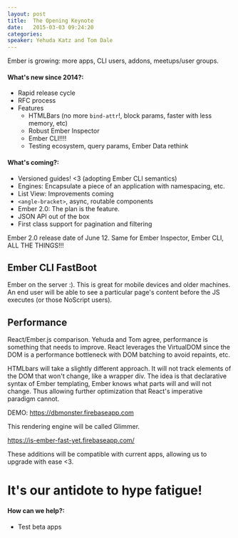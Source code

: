 ```yaml
---
layout: post
title:  The Opening Keynote
date:   2015-03-03 09:24:20
categories:
speaker: Yehuda Katz and Tom Dale
---
```


Ember is growing: more apps, CLI users, addons, meetups/user groups.

#### What's new since 2014?:

* Rapid release cycle
* RFC process
* Features
  * HTMLBars (no more `bind-attr`!, block params, faster with less memory, etc)
  * Robust Ember Inspector
  * Ember CLI!!!!
  * Testing ecosystem, query params, Ember Data rethink

#### What's coming?:

* Versioned guides! <3 (adopting Ember CLI semantics)
* Engines: Encapsulate a piece of an application with namespacing, etc.
* List View: Improvements coming
* `<angle-bracket>`, async, routable components
* Ember 2.0: The plan is the feature.
* JSON API out of the box
* First class support for pagination and filtering

Ember 2.0 release date of June 12. Same for Ember Inspector, Ember CLI, ALL THE THINGS!!!

## Ember CLI FastBoot

Ember on the server :). This is great for mobile devices and older machines. An end user will
be able to see a particular page's content before the JS executes (or those NoScript users).

## Performance

React/Ember.js comparison. Yehuda and Tom agree, performance is something that needs to improve. React
leverages the VirtualDOM since the DOM is a performance bottleneck with DOM batching to avoid repaints, etc.

HTMLbars will take a slightly different approach. It will not track elements of the DOM that won't change,
like a wrapper div. The idea is that declarative syntax of Ember templating, Ember knows what parts will
and will not change. Thus allowing further optimization that React's imperative paradigm cannot.

DEMO: <https://dbmonster.firebaseapp.com>

This rendering engine will be called Glimmer.

<https://is-ember-fast-yet.firebaseapp.com/>

These additions will be compatible with current apps, allowing us to upgrade with ease <3.

# It's our antidote to hype fatigue!

#### How can we help?:

* Test beta apps
